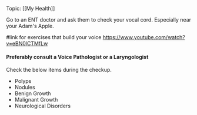 Topic: [[My Health]]

Go to an ENT doctor and ask them to check your vocal cord. Especially near your Adam's Apple.

#link for exercises that build your voice https://www.youtube.com/watch?v=eBN0lCTMfLw
#### Preferably consult a **Voice Pathologist** or a **Laryngologist**

Check the below items during the checkup.
- Polyps
- Nodules
- Benign Growth
- Malignant Growth
- Neurological Disorders